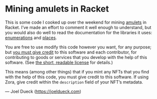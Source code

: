 # Mining amulets in Racket

This is some code I cooked up over the weekend for mining [amulets][1] in Racket. I’ve made an
effort to comment it well enough to understand, but you would also do well to read the documentation
for the libraries it uses: [enumerations][2] and [places][3].

You are free to use modify this code however you want, for any purpose; but [you must give
credit][4] to this software and each contributor, for contributing to goods or services that you
develop with the help of this software. (See [the short, readable license][4] for details.)

This means (among other things) that if you mint any NFTs that you find with the help of this code,
you must give credit to this software. If using Zora, give credit within the `description` field of
your NFT’s metadata.

— Joel Dueck (<https://joeldueck.com>)

[1]: https://text.bargains/amulet/
[2]: https://docs.racket-lang.org/data/Enumerations.html
[3]: https://docs.racket-lang.org/reference/places.html
[4]: LICENSE.md
